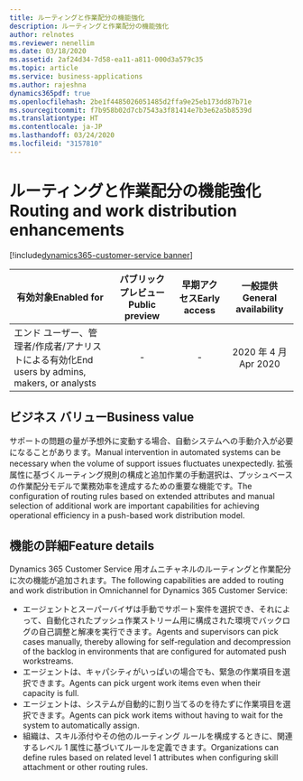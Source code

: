 ```yaml
---
title: ルーティングと作業配分の機能強化
description: ルーティングと作業配分の機能強化
author: relnotes
ms.reviewer: nenellim
ms.date: 03/18/2020
ms.assetid: 2af24d34-7d58-ea11-a811-000d3a579c35
ms.topic: article
ms.service: business-applications
ms.author: rajeshna
dynamics365pdf: true
ms.openlocfilehash: 2be1f4485026051485d2ffa9e25eb173dd87b71e
ms.sourcegitcommit: f7b958b02d7cb7543a3f81414e7b3e62a5b8539d
ms.translationtype: HT
ms.contentlocale: ja-JP
ms.lasthandoff: 03/24/2020
ms.locfileid: "3157810"
---
```

# <a name="routing-and-work-distribution-enhancements"></a><span data-ttu-id="1600d-103">ルーティングと作業配分の機能強化</span><span class="sxs-lookup"><span data-stu-id="1600d-103">Routing and work distribution enhancements</span></span>
[!include[dynamics365-customer-service banner](../includes/dynamics365-customer-service.md)]

| <span data-ttu-id="1600d-104">有効対象</span><span class="sxs-lookup"><span data-stu-id="1600d-104">Enabled for</span></span>    |  <span data-ttu-id="1600d-105">パブリック プレビュー</span><span class="sxs-lookup"><span data-stu-id="1600d-105">Public preview</span></span> | <span data-ttu-id="1600d-106">早期アクセス</span><span class="sxs-lookup"><span data-stu-id="1600d-106">Early access</span></span> | <span data-ttu-id="1600d-107">一般提供</span><span class="sxs-lookup"><span data-stu-id="1600d-107">General availability</span></span> | 
| ---------- | :----------: |:----------: |:----------: |
|<span data-ttu-id="1600d-108">エンド ユーザー、管理者/作成者/アナリストによる有効化</span><span class="sxs-lookup"><span data-stu-id="1600d-108">End users by admins, makers, or analysts</span></span>|-|-| <span data-ttu-id="1600d-109">2020 年 4 月</span><span class="sxs-lookup"><span data-stu-id="1600d-109">Apr 2020</span></span>|


## <a name="business-value"></a><span data-ttu-id="1600d-110">ビジネス バリュー</span><span class="sxs-lookup"><span data-stu-id="1600d-110">Business value</span></span>
<!-- bv start -->
<span data-ttu-id="1600d-111">サポートの問題の量が予想外に変動する場合、自動システムへの手動介入が必要になることがあります。</span><span class="sxs-lookup"><span data-stu-id="1600d-111">Manual intervention in automated systems can be necessary when the volume of support issues fluctuates unexpectedly.</span></span> <span data-ttu-id="1600d-112">拡張属性に基づくルーティング規則の構成と追加作業の手動選択は、プッシュベースの作業配分モデルで業務効率を達成するための重要な機能です。</span><span class="sxs-lookup"><span data-stu-id="1600d-112">The configuration of routing rules based on extended attributes and manual selection of additional work are important capabilities for achieving operational efficiency in a push-based work distribution model.</span></span>
<!-- bv end -->



## <a name="feature-details"></a><span data-ttu-id="1600d-113">機能の詳細</span><span class="sxs-lookup"><span data-stu-id="1600d-113">Feature details</span></span>
<!--feature detail start -->
<span data-ttu-id="1600d-114">Dynamics 365 Customer Service 用オムニチャネルのルーティングと作業配分に次の機能が追加されます。</span><span class="sxs-lookup"><span data-stu-id="1600d-114">The following capabilities are added to routing and work distribution in Omnichannel for Dynamics 365 Customer Service:</span></span> 

- <span data-ttu-id="1600d-115">エージェントとスーパーバイザは手動でサポート案件を選択でき、それによって、自動化されたプッシュ作業ストリーム用に構成された環境でバックログの自己調整と解凍を実行できます。</span><span class="sxs-lookup"><span data-stu-id="1600d-115">Agents and supervisors can pick cases manually, thereby allowing for self-regulation and decompression of the backlog in environments that are configured for automated push workstreams.</span></span> 
- <span data-ttu-id="1600d-116">エージェントは、キャパシティがいっぱいの場合でも、緊急の作業項目を選択できます。</span><span class="sxs-lookup"><span data-stu-id="1600d-116">Agents can pick urgent work items even when their capacity is full.</span></span>
- <span data-ttu-id="1600d-117">エージェントは、システムが自動的に割り当てるのを待たずに作業項目を選択できます。</span><span class="sxs-lookup"><span data-stu-id="1600d-117">Agents can pick work items without having to wait for the system to automatically assign.</span></span>
- <span data-ttu-id="1600d-118">組織は、スキル添付やその他のルーティング ルールを構成するときに、関連するレベル 1 属性に基づいてルールを定義できます。</span><span class="sxs-lookup"><span data-stu-id="1600d-118">Organizations can define rules based on related level 1 attributes when configuring skill attachment or other routing rules.</span></span>
<!--feature detail end -->









